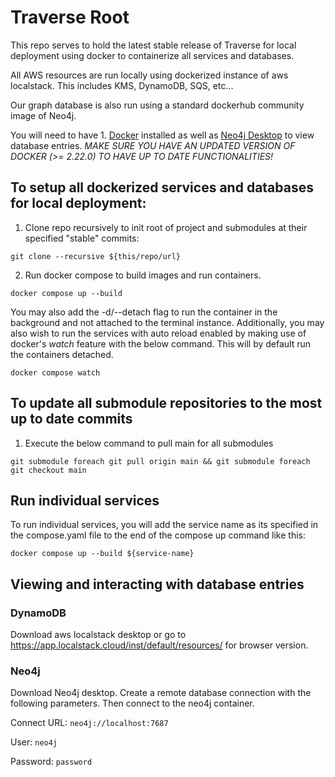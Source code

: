 # Traverse Root

This repo serves to hold the latest stable release of Traverse for local deployment using docker to containerize all services and databases.

All AWS resources are run locally using dockerized instance of aws localstack. This includes KMS, DynamoDB, SQS, etc...

Our graph database is also run using a standard dockerhub community image of Neo4j.

You will need to have 1. [Docker](https://www.docker.com/products/docker-desktop/) installed as well as [Neo4j Desktop](https://neo4j.com/download/) to view database entries. _MAKE SURE YOU HAVE AN UPDATED VERSION OF DOCKER (>= 2.22.0) TO HAVE UP TO DATE FUNCTIONALITIES!_


## To setup all dockerized services and databases for local deployment:

1. Clone repo recursively to init root of project and submodules at their specified "stable" commits:

`git clone --recursive ${this/repo/url}`

2. Run docker compose to build images and run containers.

`docker compose up --build`

You may also add the -d/--detach flag to run the container in the background and not attached to the terminal instance.
Additionally, you may also wish to run the services with auto reload enabled by making use of docker's _watch_ feature with the below command. This will by default run the containers detached.
          
`docker compose watch`

## To update all submodule repositories to the most up to date commits

1. Execute the below command to pull main for all submodules

`git submodule foreach git pull origin main && git submodule foreach git checkout main`

## Run individual services

To run individual services, you will add the service name as its specified in the compose.yaml file to the end of the compose up command like this:

`docker compose up --build ${service-name}`


## Viewing and interacting with database entries

### DynamoDB

  Download aws localstack desktop or go to https://app.localstack.cloud/inst/default/resources/ for browser version.

### Neo4j

  Download Neo4j desktop. Create a remote database connection with the following parameters. Then connect to the neo4j container.

  Connect URL: `neo4j://localhost:7687`
  
  User: `neo4j`

  Password: `password`





